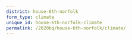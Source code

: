 ```yaml
---
district: house-6th-norfolk
form_type: climate
unique_id: house-6th-norfolk-climate
permalink: /2020bq/house-6th-norfolk/climate/
---
```

